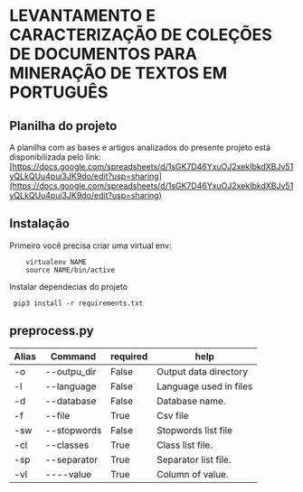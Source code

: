 # LEVANTAMENTO E CARACTERIZAÇÃO DE COLEÇÕES DE DOCUMENTOS PARA MINERAÇÃO DE TEXTOS EM PORTUGUÊS


## Planilha do projeto
A planilha com as bases e artigos analizados do presente projeto está disponibilizada pelo link: [https://docs.google.com/spreadsheets/d/1sGK7D46YxuOJ2xekIbkdXBJv51yQLkQUu4pui3JK9do/edit?usp=sharing](https://docs.google.com/spreadsheets/d/1sGK7D46YxuOJ2xekIbkdXBJv51yQLkQUu4pui3JK9do/edit?usp=sharing)


## Instalação 

Primeiro você precisa criar uma virtual  env:
```
    virtualenv NAME
    source NAME/bin/active
```

Instalar dependecias do projeto
```
 pip3 install -r requirements.txt
```



## preprocess.py 

| Alias | Command      | required | help                   |
|-------|--------------|----------|------------------------|
| -o    | --outpu_dir  | False    | Output data directory  |
| -l    | --language   | False    | Language used in files |
| -d    | --database   | False    | Database name.         |
| -f    | --file       | True     | Csv file               |
| -sw   | --stopwords  | False    | Stopwords list file    | 
|  -cl  | --classes    | True     |  Class list file.      |
|  -sp  | --separator  |  True    |  Separator list file.  | 
|  -vl  | ----value    |  True    |  Column of value.      | 
